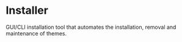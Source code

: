 # Installer
GUI/CLI installation tool that automates the installation, removal and maintenance of themes.
